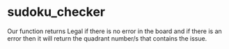 # sudoku_checker
Our function returns Legal if there is no error in the board and if there is an error then it will return the quadrant number/s that contains the issue.
